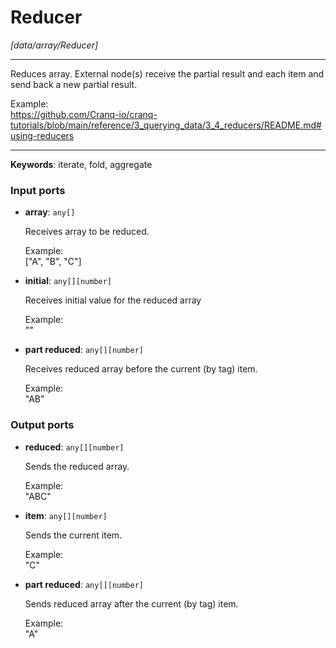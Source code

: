 # Reducer

_[data/array/Reducer]_

---

Reduces array. External node(s) receive the partial result and each item and send back a new partial result.  
  
Example:  
https://github.com/Cranq-io/cranq-tutorials/blob/main/reference/3_querying_data/3_4_reducers/README.md#using-reducers  

---

__Keywords__: iterate, fold, aggregate

### Input ports

* __array__: ` any[] `


    Receives array to be reduced.  
      
    Example:  
    ["A", "B", "C"]  


* __initial__: ` any[][number] `


    Receives initial value for the reduced array  
      
    Example:  
    ""  


* __part reduced__: ` any[][number] `


    Receives reduced array before the current (by tag) item.  
      
    Example:  
    "AB"  

### Output ports

* __reduced__: ` any[][number] `


    Sends the reduced array.  
      
    Example:  
    "ABC"  


* __item__: ` any[][number] `


    Sends the current item.  
      
    Example:  
    "C"  


* __part reduced__: ` any[][number] `


    Sends reduced array after the current (by tag) item.  
      
    Example:  
    "A"  

